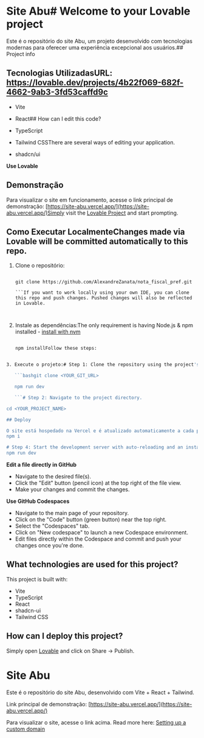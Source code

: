 # Site Abu# Welcome to your Lovable project



Este é o repositório do site Abu, um projeto desenvolvido com tecnologias modernas para oferecer uma experiência excepcional aos usuários.## Project info



## Tecnologias Utilizadas**URL**: https://lovable.dev/projects/4b22f069-682f-4662-9ab3-3fd53caffd9c

- Vite

- React## How can I edit this code?

- TypeScript

- Tailwind CSSThere are several ways of editing your application.

- shadcn/ui

**Use Lovable**

## Demonstração

Para visualizar o site em funcionamento, acesse o link principal de demonstração: [https://site-abu.vercel.app/](https://site-abu.vercel.app/)Simply visit the [Lovable Project](https://lovable.dev/projects/4b22f069-682f-4662-9ab3-3fd53caffd9c) and start prompting.



## Como Executar LocalmenteChanges made via Lovable will be committed automatically to this repo.

1. Clone o repositório:

   ```bash**Use your preferred IDE**

   git clone https://github.com/AlexandreZanata/nota_fiscal_pref.git

   ```If you want to work locally using your own IDE, you can clone this repo and push changes. Pushed changes will also be reflected in Lovable.



2. Instale as dependências:The only requirement is having Node.js & npm installed - [install with nvm](https://github.com/nvm-sh/nvm#installing-and-updating)

   ```bash

   npm installFollow these steps:

   ```

```sh

3. Execute o projeto:# Step 1: Clone the repository using the project's Git URL.

   ```bashgit clone <YOUR_GIT_URL>

   npm run dev

   ```# Step 2: Navigate to the project directory.

cd <YOUR_PROJECT_NAME>

## Deploy

O site está hospedado na Vercel e é atualizado automaticamente a cada push na branch main.# Step 3: Install the necessary dependencies.
npm i

# Step 4: Start the development server with auto-reloading and an instant preview.
npm run dev
```

**Edit a file directly in GitHub**

- Navigate to the desired file(s).
- Click the "Edit" button (pencil icon) at the top right of the file view.
- Make your changes and commit the changes.

**Use GitHub Codespaces**

- Navigate to the main page of your repository.
- Click on the "Code" button (green button) near the top right.
- Select the "Codespaces" tab.
- Click on "New codespace" to launch a new Codespace environment.
- Edit files directly within the Codespace and commit and push your changes once you're done.

## What technologies are used for this project?

This project is built with:

- Vite
- TypeScript
- React
- shadcn-ui
- Tailwind CSS

## How can I deploy this project?

Simply open [Lovable](https://lovable.dev/projects/4b22f069-682f-4662-9ab3-3fd53caffd9c) and click on Share -> Publish.
# Site Abu

Este é o repositório do site Abu, desenvolvido com Vite + React + Tailwind.

Link principal de demonstração: [https://site-abu.vercel.app/](https://site-abu.vercel.app/)

Para visualizar o site, acesse o link acima.
Read more here: [Setting up a custom domain](https://docs.lovable.dev/features/custom-domain#custom-domain)
